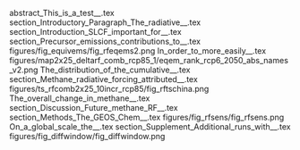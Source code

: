 abstract_This_is_a_test__.tex
section_Introductory_Paragraph_The_radiative__.tex
section_Introduction_SLCF_important_for__.tex
section_Precursor_emissions_contributions_to__.tex
figures/fig_equivems/fig_rfeqems2.png
In_order_to_more_easily__.tex
figures/map2x25_deltarf_comb_rcp85_1/eqem_rank_rcp6_2050_abs_names_v2.png
The_distribution_of_the_cumulative__.tex
section_Methane_radiative_forcing_attributed__.tex
figures/ts_rfcomb2x25_10incr_rcp85/fig_rftschina.png
The_overall_change_in_methane__.tex
section_Discussion_Future_methane_RF__.tex
section_Methods_The_GEOS_Chem__.tex
figures/fig_rfsens/fig_rfsens.png
On_a_global_scale_the__.tex
section_Supplement_Additional_runs_with__.tex
figures/fig_diffwindow/fig_diffwindow.png